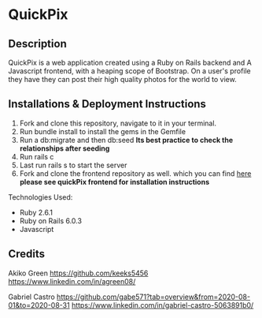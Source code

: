 # QuickPix

## Description
QuickPix is a web application created using a Ruby on Rails backend and A Javascript frontend, with a heaping scope of Bootstrap. On a user's profile they have they can post their high quality photos for the world to view. 

## Installations & Deployment Instructions
1. Fork and clone this repository, navigate to it in your terminal.
2.  Run bundle install to install the gems in the Gemfile 
3. Run a db:migrate and then db:seed
    **Its best practice to check the relationships after seeding**
4. Run rails c
5. Last run rails s to start the server
6. Fork and clone the frontend repository as well. which you can find [here](https://github.com/keeks5456/quickpix-frontend)
**please see quickPix frontend for installation instructions** 


Technologies Used:
* Ruby 2.6.1
* Ruby on Rails 6.0.3
* Javascript

## Credits 
Akiko Green
https://github.com/keeks5456
https://www.linkedin.com/in/agreen08/

Gabriel Castro
https://github.com/gabe571?tab=overview&from=2020-08-01&to=2020-08-31
https://www.linkedin.com/in/gabriel-castro-5063891b0/



